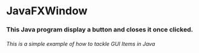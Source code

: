 # JavaFXWindow

### This Java program display a button and closes it once clicked.

###### This is a simple example of how to tackle GUI Items in Java
